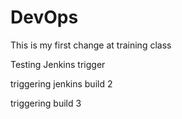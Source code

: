 # DevOps

This is my first change at training class

Testing Jenkins trigger

triggering jenkins build 2

triggering build 3
